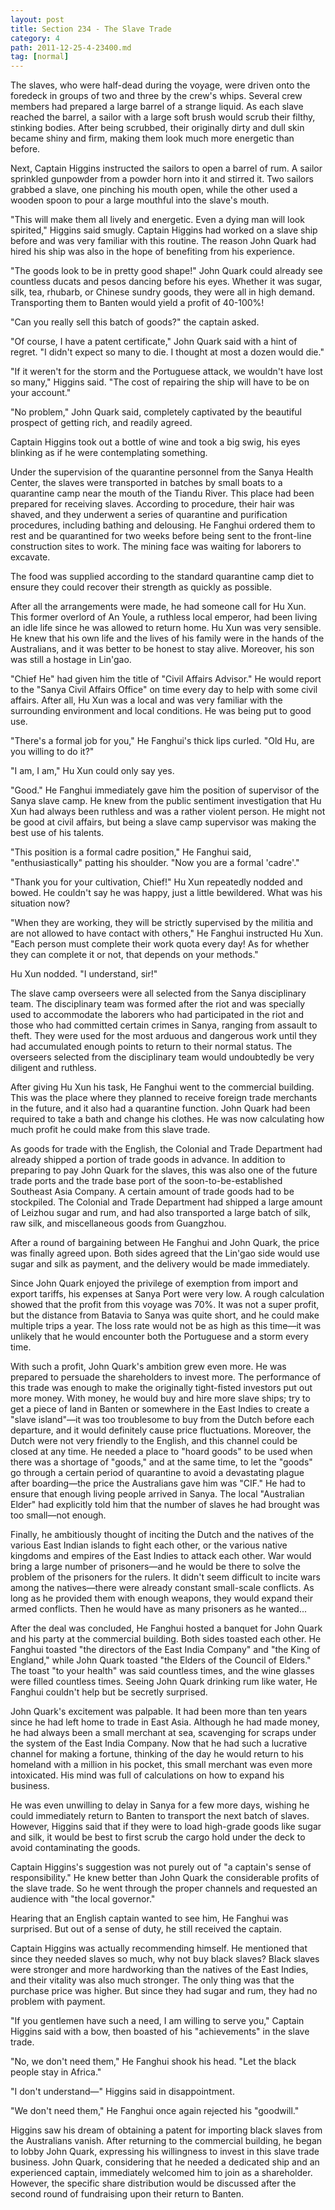 ```yaml
---
layout: post
title: Section 234 - The Slave Trade
category: 4
path: 2011-12-25-4-23400.md
tag: [normal]
---
```


The slaves, who were half-dead during the voyage, were driven onto the foredeck in groups of two and three by the crew's whips. Several crew members had prepared a large barrel of a strange liquid. As each slave reached the barrel, a sailor with a large soft brush would scrub their filthy, stinking bodies. After being scrubbed, their originally dirty and dull skin became shiny and firm, making them look much more energetic than before.

Next, Captain Higgins instructed the sailors to open a barrel of rum. A sailor sprinkled gunpowder from a powder horn into it and stirred it. Two sailors grabbed a slave, one pinching his mouth open, while the other used a wooden spoon to pour a large mouthful into the slave's mouth.

"This will make them all lively and energetic. Even a dying man will look spirited," Higgins said smugly. Captain Higgins had worked on a slave ship before and was very familiar with this routine. The reason John Quark had hired his ship was also in the hope of benefiting from his experience.

"The goods look to be in pretty good shape!" John Quark could already see countless ducats and pesos dancing before his eyes. Whether it was sugar, silk, tea, rhubarb, or Chinese sundry goods, they were all in high demand. Transporting them to Banten would yield a profit of 40-100%!

"Can you really sell this batch of goods?" the captain asked.

"Of course, I have a patent certificate," John Quark said with a hint of regret. "I didn't expect so many to die. I thought at most a dozen would die."

"If it weren't for the storm and the Portuguese attack, we wouldn't have lost so many," Higgins said. "The cost of repairing the ship will have to be on your account."

"No problem," John Quark said, completely captivated by the beautiful prospect of getting rich, and readily agreed.

Captain Higgins took out a bottle of wine and took a big swig, his eyes blinking as if he were contemplating something.

Under the supervision of the quarantine personnel from the Sanya Health Center, the slaves were transported in batches by small boats to a quarantine camp near the mouth of the Tiandu River. This place had been prepared for receiving slaves. According to procedure, their hair was shaved, and they underwent a series of quarantine and purification procedures, including bathing and delousing. He Fanghui ordered them to rest and be quarantined for two weeks before being sent to the front-line construction sites to work. The mining face was waiting for laborers to excavate.

The food was supplied according to the standard quarantine camp diet to ensure they could recover their strength as quickly as possible.

After all the arrangements were made, he had someone call for Hu Xun. This former overlord of An Youle, a ruthless local emperor, had been living an idle life since he was allowed to return home. Hu Xun was very sensible. He knew that his own life and the lives of his family were in the hands of the Australians, and it was better to be honest to stay alive. Moreover, his son was still a hostage in Lin'gao.

"Chief He" had given him the title of "Civil Affairs Advisor." He would report to the "Sanya Civil Affairs Office" on time every day to help with some civil affairs. After all, Hu Xun was a local and was very familiar with the surrounding environment and local conditions. He was being put to good use.

"There's a formal job for you," He Fanghui's thick lips curled. "Old Hu, are you willing to do it?"

"I am, I am," Hu Xun could only say yes.

"Good." He Fanghui immediately gave him the position of supervisor of the Sanya slave camp. He knew from the public sentiment investigation that Hu Xun had always been ruthless and was a rather violent person. He might not be good at civil affairs, but being a slave camp supervisor was making the best use of his talents.

"This position is a formal cadre position," He Fanghui said, "enthusiastically" patting his shoulder. "Now you are a formal 'cadre'."

"Thank you for your cultivation, Chief!" Hu Xun repeatedly nodded and bowed. He couldn't say he was happy, just a little bewildered. What was his situation now?

"When they are working, they will be strictly supervised by the militia and are not allowed to have contact with others," He Fanghui instructed Hu Xun. "Each person must complete their work quota every day! As for whether they can complete it or not, that depends on your methods."

Hu Xun nodded. "I understand, sir!"

The slave camp overseers were all selected from the Sanya disciplinary team. The disciplinary team was formed after the riot and was specially used to accommodate the laborers who had participated in the riot and those who had committed certain crimes in Sanya, ranging from assault to theft. They were used for the most arduous and dangerous work until they had accumulated enough points to return to their normal status. The overseers selected from the disciplinary team would undoubtedly be very diligent and ruthless.

After giving Hu Xun his task, He Fanghui went to the commercial building. This was the place where they planned to receive foreign trade merchants in the future, and it also had a quarantine function. John Quark had been required to take a bath and change his clothes. He was now calculating how much profit he could make from this slave trade.

As goods for trade with the English, the Colonial and Trade Department had already shipped a portion of trade goods in advance. In addition to preparing to pay John Quark for the slaves, this was also one of the future trade ports and the trade base port of the soon-to-be-established Southeast Asia Company. A certain amount of trade goods had to be stockpiled. The Colonial and Trade Department had shipped a large amount of Leizhou sugar and rum, and had also transported a large batch of silk, raw silk, and miscellaneous goods from Guangzhou.

After a round of bargaining between He Fanghui and John Quark, the price was finally agreed upon. Both sides agreed that the Lin'gao side would use sugar and silk as payment, and the delivery would be made immediately.

Since John Quark enjoyed the privilege of exemption from import and export tariffs, his expenses at Sanya Port were very low. A rough calculation showed that the profit from this voyage was 70%. It was not a super profit, but the distance from Batavia to Sanya was quite short, and he could make multiple trips a year. The loss rate would not be as high as this time—it was unlikely that he would encounter both the Portuguese and a storm every time.

With such a profit, John Quark's ambition grew even more. He was prepared to persuade the shareholders to invest more. The performance of this trade was enough to make the originally tight-fisted investors put out more money. With money, he would buy and hire more slave ships; try to get a piece of land in Banten or somewhere in the East Indies to create a "slave island"—it was too troublesome to buy from the Dutch before each departure, and it would definitely cause price fluctuations. Moreover, the Dutch were not very friendly to the English, and this channel could be closed at any time. He needed a place to "hoard goods" to be used when there was a shortage of "goods," and at the same time, to let the "goods" go through a certain period of quarantine to avoid a devastating plague after boarding—the price the Australians gave him was "CIF." He had to ensure that enough living people arrived in Sanya. The local "Australian Elder" had explicitly told him that the number of slaves he had brought was too small—not enough.

Finally, he ambitiously thought of inciting the Dutch and the natives of the various East Indian islands to fight each other, or the various native kingdoms and empires of the East Indies to attack each other. War would bring a large number of prisoners—and he would be there to solve the problem of the prisoners for the rulers. It didn't seem difficult to incite wars among the natives—there were already constant small-scale conflicts. As long as he provided them with enough weapons, they would expand their armed conflicts. Then he would have as many prisoners as he wanted...

After the deal was concluded, He Fanghui hosted a banquet for John Quark and his party at the commercial building. Both sides toasted each other. He Fanghui toasted "the directors of the East India Company" and "the King of England," while John Quark toasted "the Elders of the Council of Elders." The toast "to your health" was said countless times, and the wine glasses were filled countless times. Seeing John Quark drinking rum like water, He Fanghui couldn't help but be secretly surprised.

John Quark's excitement was palpable. It had been more than ten years since he had left home to trade in East Asia. Although he had made money, he had always been a small merchant at sea, scavenging for scraps under the system of the East India Company. Now that he had such a lucrative channel for making a fortune, thinking of the day he would return to his homeland with a million in his pocket, this small merchant was even more intoxicated. His mind was full of calculations on how to expand his business.

He was even unwilling to delay in Sanya for a few more days, wishing he could immediately return to Banten to transport the next batch of slaves. However, Higgins said that if they were to load high-grade goods like sugar and silk, it would be best to first scrub the cargo hold under the deck to avoid contaminating the goods.

Captain Higgins's suggestion was not purely out of "a captain's sense of responsibility." He knew better than John Quark the considerable profits of the slave trade. So he went through the proper channels and requested an audience with "the local governor."

Hearing that an English captain wanted to see him, He Fanghui was surprised. But out of a sense of duty, he still received the captain.

Captain Higgins was actually recommending himself. He mentioned that since they needed slaves so much, why not buy black slaves? Black slaves were stronger and more hardworking than the natives of the East Indies, and their vitality was also much stronger. The only thing was that the purchase price was higher. But since they had sugar and rum, they had no problem with payment.

"If you gentlemen have such a need, I am willing to serve you," Captain Higgins said with a bow, then boasted of his "achievements" in the slave trade.

"No, we don't need them," He Fanghui shook his head. "Let the black people stay in Africa."

"I don't understand—" Higgins said in disappointment.

"We don't need them," He Fanghui once again rejected his "goodwill."

Higgins saw his dream of obtaining a patent for importing black slaves from the Australians vanish. After returning to the commercial building, he began to lobby John Quark, expressing his willingness to invest in this slave trade business. John Quark, considering that he needed a dedicated ship and an experienced captain, immediately welcomed him to join as a shareholder. However, the specific share distribution would be discussed after the second round of fundraising upon their return to Banten.